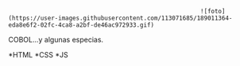                                                           ![foto](https://user-images.githubusercontent.com/113071685/189011364-eda8e6f2-02fc-4ca8-a2bf-de46ac972933.gif)

COBOL...y algunas especias.

*HTML
*CSS
*JS
